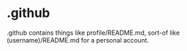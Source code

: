 # .github
.github contains things like profile/README.md, sort-of like (username)/README.md for a personal account.

